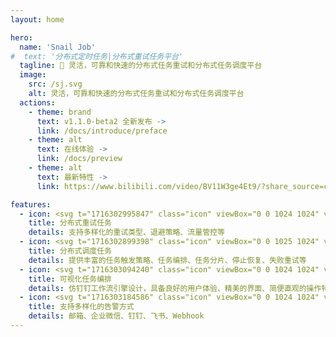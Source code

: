 ```yaml
---
layout: home

hero:
  name: 'Snail Job'
#  text: '分布式定时任务|分布式重试任务平台'
  tagline: 🚀 灵活，可靠和快速的分布式任务重试和分布式任务调度平台
  image:
    src: /sj.svg
    alt: 灵活，可靠和快速的分布式任务重试和分布式任务调度平台
  actions:
    - theme: brand
      text: ️v1.1.0-beta2 全新发布 ->
      link: /docs/introduce/preface
    - theme: alt
      text: 在线体验 ->
      link: /docs/preview
    - theme: alt
      text: 最新特性 ->
      link: https://www.bilibili.com/video/BV11W3ge4Et9/?share_source=copy_web&vd_source=72eed18cb8b12450707021aa92b90b6c

features:
  - icon: <svg t="1716302995847" class="icon" viewBox="0 0 1024 1024" version="1.1" xmlns="http://www.w3.org/2000/svg" p-id="13490" width="32" height="32"><path d="M378.304 320.064c35.84 0 30.912 69.12 0 69.12H236.096c-33.792 0-32.384-69.12 0-69.12h142.08zM367.104 512.064c51.84 0 44.736 69.12 0 69.12H247.168c-48.768 0-46.72-69.12 0-69.12h119.936zM367.104 704.064c51.84 0 44.736 69.12 0 69.12H247.168c-48.768 0-46.72-69.12 0-69.12h119.936z" fill="#d4237a" p-id="13491"></path><path d="M127.488 852.416l0.832-667.328c0-29.376 23.872-53.184 53.248-53.184h622.528c29.44 0 53.248 23.808 53.248 53.184v186.24a34.176 34.176 0 1 0 68.48 0V172.16c0-59.52-48.32-107.712-107.776-107.712H171.776C112.256 64.384 64 112.64 64 172.096v694.016c0 59.52 48.256 107.712 107.776 107.712H471.04a34.112 34.112 0 1 0 0-68.288H180.736a53.248 53.248 0 0 1-53.248-53.12z" fill="#d4237a" p-id="13492"></path><path d="M625.024 407.552c-14.08 14.08-37.184 14.08-51.2 0l-51.264-51.2a36.416 36.416 0 0 1 0-51.264c14.08-14.08 37.12-14.08 51.2 0l51.2 51.2c14.08 14.528 14.08 37.184 0 51.2z" fill="#d4237a" p-id="13493"></path><path d="M714.752 317.76L625.024 407.552c-14.08 14.08-37.184 14.08-51.2 0a36.416 36.416 0 0 1 0-51.2l89.728-89.792c14.08-14.08 37.12-14.08 51.2 0 14.08 14.464 14.08 37.12 0 51.2z" fill="#d4237a" p-id="13494"></path><path d="M596.544 556.352a202.688 202.688 0 1 0 235.712-1.92 32 32 0 1 0-36.8 52.352 138.688 138.688 0 1 1-161.28 1.28 32 32 0 0 0-37.632-51.712z" fill="#d4237a" p-id="13495"></path><path d="M763.392 512.256l101.632-11.52a32.32 32.32 0 0 1 35.904 28.032 32.32 32.32 0 0 1-28.032 35.84l-101.632 11.52a32.32 32.32 0 0 1-35.904-28.032 32.32 32.32 0 0 1 28.032-35.84z" fill="#d4237a" p-id="13496"></path><path d="M735.36 548.096a32.32 32.32 0 0 1 28.032-35.84 32.32 32.32 0 0 1 35.84 28.032l13.76 112a32.32 32.32 0 0 1-28.032 35.84 32.32 32.32 0 0 1-35.84-28.032l-13.76-112z" fill="#d4237a" p-id="13497"></path></svg>
    title: 分布式重试任务
    details: 支持多样化的重试类型、退避策略、流量管控等
  - icon: <svg t="1716302899398" class="icon" viewBox="0 0 1025 1024" version="1.1" xmlns="http://www.w3.org/2000/svg" p-id="10533" width="32" height="32"><path d="M387.591429 949.759124H146.439911a73.215854 73.215854 0 0 1-73.215853-73.215853V146.432731a73.215854 73.215854 0 0 1 73.215853-73.215853h657.918685a73.215854 73.215854 0 0 1 73.215853 73.215853v221.183558a358.399283 358.399283 0 0 1 73.215854 41.983916V146.432731a145.919708 145.919708 0 0 0-146.431707-146.431707H146.439911A145.919708 145.919708 0 0 0 0.008204 146.432731v730.11054a145.919708 145.919708 0 0 0 146.431707 147.455705h294.399412c-27.647945-22.015956-31.231938-46.591907-53.247894-74.239852z" fill="#3396FA" p-id="10534"></path><path d="M914.438375 320.000384a34.81593 34.81593 0 0 1 25.599949 9.215982 35.327929 35.327929 0 0 1 10.751979 25.087949v55.29589a37.375925 37.375925 0 0 1-62.975874 27.647945 33.791932 33.791932 0 0 1-10.23998-25.599949V358.400307a39.423921 39.423921 0 0 1 36.863926-38.911922z m-563.198873 629.75874h96.767806a32.255935 32.255935 0 0 1 23.039954 9.215982 32.255935 32.255935 0 0 1 8.703983 23.039954v9.215982a31.743937 31.743937 0 0 1-31.743937 31.231937H351.751501a31.231938 31.231938 0 0 1-31.743937-32.255935v-9.215982a31.743937 31.743937 0 0 1 31.743937-31.231938z m378.879242-511.998976A292.351415 292.351415 0 1 0 1024.006156 730.623563a292.351415 292.351415 0 0 0-292.351415-292.351416z m0 511.998976a219.135562 219.135562 0 1 1 219.135562-218.623562 219.135562 219.135562 0 0 1-219.135562 218.623562z" fill="#3396FA" p-id="10535"></path><path d="M840.710523 693.759636H768.006668v-36.351927a36.863926 36.863926 0 0 0-73.215853 0v73.215854a36.351927 36.351927 0 0 0 36.351927 36.351927h109.567781a36.351927 36.351927 0 0 0 33.279933-17.919964 35.327929 35.327929 0 0 0 0-37.375925 36.351927 36.351927 0 0 0-33.279933-17.919965zM428.039348 229.888564a35.839928 35.839928 0 0 0-51.199897 0L256.007692 351.744321l-51.199897-51.199898a35.327929 35.327929 0 0 0-59.90388 25.08795 34.303931 34.303931 0 0 0 10.239979 24.575951L224.775755 420.352183a33.279933 33.279933 0 0 0 5.11999 7.679985 34.81593 34.81593 0 0 0 27.135945 10.239979 35.839928 35.839928 0 0 0 25.08795-10.239979l145.919708-146.943706a35.839928 35.839928 0 0 0 0-51.199898z m120.31976 62.463875a36.863926 36.863926 0 1 0 0 73.215854H768.006668a35.839928 35.839928 0 0 0 32.767935-17.919964 35.327929 35.327929 0 0 0 0-37.375926 35.839928 35.839928 0 0 0-32.767935-17.919964zM376.839451 485.376053L256.007692 607.23181l-51.199897-48.639903a34.81593 34.81593 0 0 0-51.199898 0 34.81593 34.81593 0 0 0 0 51.199897l71.167858 66.047868a25.08795 25.08795 0 0 0 5.11999 7.679985 34.81593 34.81593 0 0 0 27.135945 10.239979 35.839928 35.839928 0 0 0 25.08795-10.239979l144.383711-144.383711a35.839928 35.839928 0 0 0 0-51.199898 36.351927 36.351927 0 0 0-51.199897 0z" fill="#3396FA" p-id="10536"></path></svg>
    title: 分布式调度任务
    details: 提供丰富的任务触发策略、任务编排、任务分片、停止恢复、失败重试等
  - icon: <svg t="1716303094240" class="icon" viewBox="0 0 1024 1024" version="1.1" xmlns="http://www.w3.org/2000/svg" p-id="16438" width="32" height="32"><path d="M571.945277 122.592083 452.423113 122.592083c-49.502437 0-89.6406 40.139186-89.6406 89.6406 0 49.502437 40.139186 89.641623 89.6406 89.641623l119.521141 0c49.502437 0 89.641623-40.139186 89.641623-89.641623C661.585877 162.730245 621.446691 122.592083 571.945277 122.592083L571.945277 122.592083zM571.945277 242.113223 452.423113 242.113223c-16.434298 0-29.880541-13.446243-29.880541-29.880541 0-16.434298 13.446243-29.880541 29.880541-29.880541l119.521141 0c16.434298 0 29.880541 13.446243 29.880541 29.880541C601.824795 228.66698 588.379575 242.113223 571.945277 242.113223L571.945277 242.113223zM571.945277 421.395446 452.423113 421.395446c-49.502437 0-89.6406 40.139186-89.6406 89.6406 0 49.502437 40.139186 89.641623 89.6406 89.641623l119.521141 0c49.502437 0 89.641623-40.139186 89.641623-89.641623C661.585877 461.534632 621.446691 421.395446 571.945277 421.395446L571.945277 421.395446zM571.945277 540.916587 452.423113 540.916587c-16.434298 0-29.880541-13.446243-29.880541-29.880541 0-16.434298 13.446243-29.880541 29.880541-29.880541l119.521141 0c16.434298 0 29.880541 13.446243 29.880541 29.880541C601.824795 527.470343 588.379575 540.916587 571.945277 540.916587L571.945277 540.916587zM571.945277 720.198809 452.423113 720.198809c-49.502437 0-89.6406 40.139186-89.6406 89.6406s40.139186 89.6406 89.6406 89.6406l119.521141 0c49.502437 0 89.641623-40.139186 89.641623-89.6406S621.446691 720.198809 571.945277 720.198809L571.945277 720.198809zM571.945277 839.71995 452.423113 839.71995c-16.434298 0-29.880541-13.446243-29.880541-29.880541 0-16.434298 13.446243-29.880541 29.880541-29.880541l119.521141 0c16.434298 0 29.880541 13.446243 29.880541 29.880541C601.824795 826.273706 588.379575 839.71995 571.945277 839.71995L571.945277 839.71995zM243.261373 779.959891c-31.972179 0-61.951981-12.450567-84.561931-34.960233-22.509666-22.60995-34.960233-52.589752-34.960233-84.560908 0-31.972179 12.450567-61.951981 34.960233-84.561931 22.60995-22.60995 52.589752-34.960233 84.561931-34.960233l59.761082 0 0-59.761082-59.761082 0c-99.002828 0-179.282223 80.279395-179.282223 179.282223l0 0c0 99.002828 80.279395 179.282223 179.282223 179.282223l0 59.761082 89.6406-89.6406-89.6406-89.6406L243.261373 779.959891 243.261373 779.959891zM781.107017 182.352141l-59.761082 0 0 59.761082 59.761082 0c31.972179 0 61.951981 12.450567 84.560908 34.960233 22.60995 22.60995 34.960233 52.589752 34.960233 84.560908 0 31.972179-12.450567 61.951981-34.960233 84.561931-22.60995 22.509666-52.589752 34.960233-84.560908 34.960233l0-59.761082-89.6406 89.6406 89.6406 89.641623 0-59.761082c99.002828 0 179.282223-80.279395 179.282223-179.282223l0 0C960.38924 262.631536 880.110869 182.352141 781.107017 182.352141L781.107017 182.352141z" fill="#1afa29" p-id="16439"></path></svg>
    title: 可视化任务编排
    details: 仿钉钉工作流引擎设计，具备良好的用户体验、精美的界面、简便直观的操作特性
  - icon: <svg t="1716303184586" class="icon" viewBox="0 0 1024 1024" version="1.1" xmlns="http://www.w3.org/2000/svg" p-id="18543" width="32" height="32"><path d="M272.4 834L246 914.6h524.6L744.1 834H272.4z m82.4 65.7h-86.2l16.7-50.8h120.2c-16.9 16.9-33.8 33.8-50.7 50.8z m152-552.6c-115.5 0-209.1 93.6-209.1 209.1V813h421.1V556.2c0-115.5-93.6-209.1-209.1-209.1h-2.9z m171.7 215.1c0 6.4-3.4 12.3-9 15.5-5.5 3.2-12.4 3.2-17.9 0-5.5-3.2-9-9.1-9-15.5-0.1-72.5-58.9-131.3-131.4-131.4h-3c-9.9 0-17.9-8-17.9-17.9 0-9.9 8-17.9 17.9-17.9h3c92.4 0 167.2 74.8 167.3 167.2z m-414.4-89.8c1.8-8.9 0-18.1-5.1-25.6-5-7.5-12.8-12.7-21.7-14.5l-98.6-19.8c-10.9-2.2-22.2 1.1-30.2 8.8-8 7.7-11.8 18.8-10.2 29.8 2.1 13.7 12.5 25.4 27 28.3l98.6 19.8c18.5 3.5 36.5-8.4 40.2-26.8z m-22.6-228.5l62.9 78.6c11.7 14.7 33.1 17.1 47.8 5.3 7.1-5.6 11.6-13.8 12.6-22.8s-1.6-18-7.3-25l-62.8-78.5c-11.7-14.7-33.2-17.1-47.9-5.3-14.7 11.6-17.1 33-5.3 47.7z m271.1 29.7c18.8 0.4 34.4-14.5 34.9-33.3l-0.3-100.5c0.4-18.8-14.4-34.4-33.3-34.9-18.8-0.4-34.4 14.5-34.9 33.3l0.2 100.5c-0.2 9 3.2 17.8 9.4 24.3 6.4 6.7 14.9 10.4 24 10.6z m157.7 61.6c6.8 6 15.6 9 24.7 8.4 9-0.6 17.4-4.7 23.4-11.5l66.4-75.5c11.6-14.2 9.9-35-3.9-47.1-13.8-12.1-34.7-11.2-47.3 2.2l-66.4 75.5c-6.6 7.6-9.6 17.7-8.1 27.6 1.1 7.7 4.8 14.9 11.2 20.4z m247.9 123.2c-2.8-18.6-20.2-31.4-38.8-28.6L780 445c-12.5 1.3-23.2 9.4-28 21-4.7 11.6-2.7 24.9 5.3 34.6 8 9.7 20.7 14.2 33 11.7l99.3-15.1c8.9-1.4 17-6.2 22.3-13.5 5.4-7.2 7.6-16.3 6.3-25.3z m0 0" fill="#d4237a" p-id="18544"></path></svg>
    title: 支持多样化的告警方式
    details: 邮箱、企业微信、钉钉、飞书、Webhook
---
```


<style>
:root {
  --vp-home-hero-name-color: transparent;
  --vp-home-hero-name-background: -webkit-linear-gradient(120deg, #bd34fe 30%, #41d1ff);

  --vp-home-hero-image-background-image: linear-gradient(-45deg, #d7dbf6 50%, #d7dbf6 50%);
  --vp-home-hero-image-filter: blur(40px);
}

@media (min-width: 640px) {
  :root {
    --vp-home-hero-image-filter: blur(56px);
  }
}

@media (min-width: 960px) {
  :root {
    --vp-home-hero-image-filter: blur(72px);
  }
}
.m-home-layout .image-src:hover {
  transform: translate(-50%, -50%) rotate(666turn);
  transition: transform 59s 1s cubic-bezier(0.3, 0, 0.8, 1);
}

.m-home-layout .details small {
  opacity: 0.8;
}

.m-home-layout .bottom-small {
  display: block;
  margin-top: 2em;
  text-align: right;
}
</style>